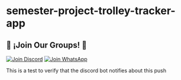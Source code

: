 # semester-project-trolley-tracker-app


## 🎉 ¡Join Our Groups! 🚀 
[![Join Discord](https://img.shields.io/badge/Join_Discord-7289DA?style=for-the-badge&logo=discord&logoColor=white)](https://discord.gg/u3KT8zJm)
[![Join WhatsApp](https://img.shields.io/badge/Join_WhatsApp-25D366?style=for-the-badge&logo=whatsapp&logoColor=white)](https://chat.whatsapp.com/KcCF9TWb9BM1R5ifLV03D5)


This is a test to verify that the discord bot notifies about this push


